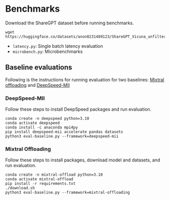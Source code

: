 # Benchmarks

Download the ShareGPT dataset before running benchmarks.

```
wget https://huggingface.co/datasets/anon8231489123/ShareGPT_Vicuna_unfiltered/resolve/main/ShareGPT_V3_unfiltered_cleaned_split.json
```

- `latency.py`: Single batch latency evaluation
- `microbench.py`: Microbenchmarks

## Baseline evaluations
Following is the instructions for running evaluation for two baselines: [Mixtral offloading](https://github.com/dvmazur/mixtral-offloading) and [DeepSpeed-MII](https://github.com/microsoft/DeepSpeed-MII)

### DeepSpeed-MII
Follow these steps to install DeepSpeed packages and run evaluation.

```
conda create -n deepspeed python=3.10
conda activate deepspeed
conda install -c anaconda mpi4py
pip install deepspeed-mii accelerate pandas datasets
python3 eval-baseline.py --framework=deepspeed-mii
```

### Mixtral Offloading

Follow these steps to install packages, download model and datasets, and run evaluation.

```
conda create -n mixtral-offload python=3.10
conda activate mixtral-offload
pip install -r requirements.txt
./download.sh
python3 eval-baseline.py --framework=mixtral-offloading
```
